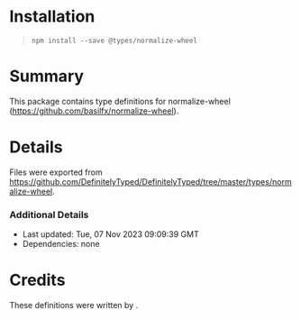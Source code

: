 # Installation
> `npm install --save @types/normalize-wheel`

# Summary
This package contains type definitions for normalize-wheel (https://github.com/basilfx/normalize-wheel).

# Details
Files were exported from https://github.com/DefinitelyTyped/DefinitelyTyped/tree/master/types/normalize-wheel.

### Additional Details
 * Last updated: Tue, 07 Nov 2023 09:09:39 GMT
 * Dependencies: none

# Credits
These definitions were written by .
